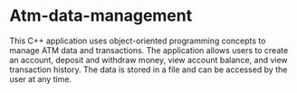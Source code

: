 # Atm-data-management
This C++ application uses object-oriented programming concepts to manage ATM data and transactions. The application allows users to create an account, deposit and withdraw money, view account balance, and view transaction history. The data is stored in a file and can be accessed by the user at any time.
